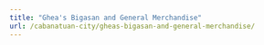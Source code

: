 ```yaml
---
title: "Ghea's Bigasan and General Merchandise"
url: /cabanatuan-city/gheas-bigasan-and-general-merchandise/
---
```

